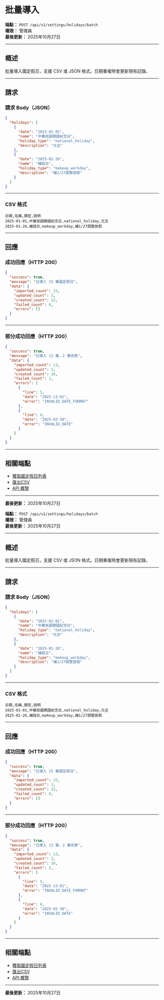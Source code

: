 # 批量導入

**端點：** `POST /api/v1/settings/holidays/batch`  
**權限：** 管理員  
**最後更新：** 2025年10月27日

---

## 概述

批量導入國定假日，支援 CSV 或 JSON 格式。日期重複時會更新現有記錄。

---

## 請求

### 請求 Body（JSON）

```json
{
  "holidays": [
    {
      "date": "2025-01-01",
      "name": "中華民國開國紀念日",
      "holiday_type": "national_holiday",
      "description": "元旦"
    },
    {
      "date": "2025-01-26",
      "name": "補班日",
      "holiday_type": "makeup_workday",
      "description": "補1/27調整放假"
    }
  ]
}
```

---

### CSV 格式

```csv
日期,名稱,類型,說明
2025-01-01,中華民國開國紀念日,national_holiday,元旦
2025-01-26,補班日,makeup_workday,補1/27調整放假
```

---

## 回應

### 成功回應（HTTP 200）

```json
{
  "success": true,
  "message": "已導入 15 筆國定假日",
  "data": {
    "imported_count": 15,
    "updated_count": 3,
    "created_count": 12,
    "failed_count": 0,
    "errors": []
  }
}
```

---

### 部分成功回應（HTTP 200）

```json
{
  "success": true,
  "message": "已導入 13 筆，2 筆失敗",
  "data": {
    "imported_count": 13,
    "updated_count": 3,
    "created_count": 10,
    "failed_count": 2,
    "errors": [
      {
        "line": 5,
        "date": "2025-13-01",
        "error": "INVALID_DATE_FORMAT"
      },
      {
        "line": 8,
        "date": "2025-02-30",
        "error": "INVALID_DATE"
      }
    ]
  }
}
```

---

## 相關端點

- [獲取國定假日列表](./獲取國定假日列表.md)
- [匯出CSV](./匯出CSV.md)
- [API 概覽](./_概覽.md)

---

**最後更新：** 2025年10月27日



**端點：** `POST /api/v1/settings/holidays/batch`  
**權限：** 管理員  
**最後更新：** 2025年10月27日

---

## 概述

批量導入國定假日，支援 CSV 或 JSON 格式。日期重複時會更新現有記錄。

---

## 請求

### 請求 Body（JSON）

```json
{
  "holidays": [
    {
      "date": "2025-01-01",
      "name": "中華民國開國紀念日",
      "holiday_type": "national_holiday",
      "description": "元旦"
    },
    {
      "date": "2025-01-26",
      "name": "補班日",
      "holiday_type": "makeup_workday",
      "description": "補1/27調整放假"
    }
  ]
}
```

---

### CSV 格式

```csv
日期,名稱,類型,說明
2025-01-01,中華民國開國紀念日,national_holiday,元旦
2025-01-26,補班日,makeup_workday,補1/27調整放假
```

---

## 回應

### 成功回應（HTTP 200）

```json
{
  "success": true,
  "message": "已導入 15 筆國定假日",
  "data": {
    "imported_count": 15,
    "updated_count": 3,
    "created_count": 12,
    "failed_count": 0,
    "errors": []
  }
}
```

---

### 部分成功回應（HTTP 200）

```json
{
  "success": true,
  "message": "已導入 13 筆，2 筆失敗",
  "data": {
    "imported_count": 13,
    "updated_count": 3,
    "created_count": 10,
    "failed_count": 2,
    "errors": [
      {
        "line": 5,
        "date": "2025-13-01",
        "error": "INVALID_DATE_FORMAT"
      },
      {
        "line": 8,
        "date": "2025-02-30",
        "error": "INVALID_DATE"
      }
    ]
  }
}
```

---

## 相關端點

- [獲取國定假日列表](./獲取國定假日列表.md)
- [匯出CSV](./匯出CSV.md)
- [API 概覽](./_概覽.md)

---

**最後更新：** 2025年10月27日



